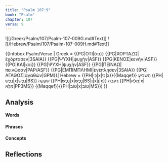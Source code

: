 ```yaml
---
title: "Psalm 107:9"
book: "Psalm"
chapter: 107
verse: 9
---
```

![[/Greek/Psalm/107/Psalm-107-009G.md#Text]]
![[/Hebrew/Psalm/107/Psalm-107-009H.md#Text]]

{{Infobox Psalm/Verse |
  Greek = {{PG|ΟΤΙ|ὅτι}} {{PG|ΧΟΡΤΑΖΩ|ἐχόρτασεν|3SAIA}} {{PG|ΨΥΧΗ|ψυχὴν|ASF}} {{PG|ΚΕΝΟΣ|κενὴν|ASF}} {{PG|ΚΑΙ|καὶ}} {{PG|ΨΥΧΗ|ψυχὴν|ASF}} {{PG|ΠΕΙΝΑΩ|πεινῶσαν|PAP/ASF}} {{PG|ΕΜΠΙΜΠΛΗΜΙ|ἐνέπλησεν|3SAIA}} {{PG|ΑΓΑΘΟΣ|ἀγαθῶν|GPM}}|
  Hebrew = {{PH|כִּי|x|כִּי|x}}{{Maqqef}}
הִשְׂבִּיעַ
{{PH|נֶפֶשׁ|x|נֶפֶשׁ|BS}}
שֹׁקֵקָה
{{PH|נֶפֶשׁ|x|נֶפֶשׁ|BS|וְ|x|וְ|x}}
רְעֵבָה
{{PH|מָלָא|x|מִלֵּא|PP3MS}}
{{Maqqef}}{{PH|טוֹב|x|טוֹב|MS}}׃|
}}

## Analysis

#### Words

#### Phrases

#### Concepts

## Reflections
